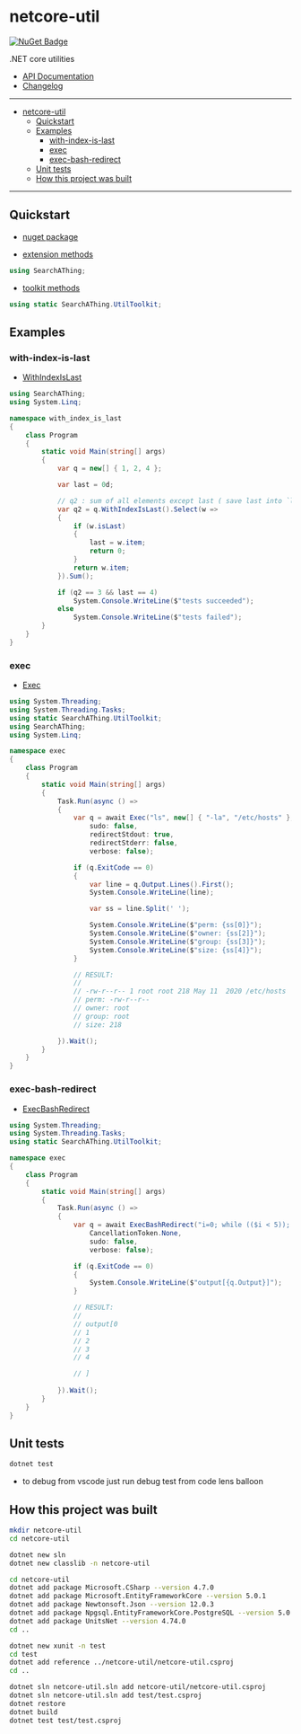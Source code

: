 # netcore-util

[![NuGet Badge](https://buildstats.info/nuget/netcore-util)](https://www.nuget.org/packages/netcore-util/)

.NET core utilities

- [API Documentation](https://devel0.github.io/netcore-util/api/SearchAThing.UtilExt.html)
- [Changelog](https://github.com/devel0/netcore-util/commits/master)

<hr/>

<!-- TOC -->
- [netcore-util](#netcore-util)
  * [Quickstart](#quickstart)
  * [Examples](#examples)
    + [with-index-is-last](#with-index-is-last)
    + [exec](#exec)
    + [exec-bash-redirect](#exec-bash-redirect)
  * [Unit tests](#unit-tests)
  * [How this project was built](#how-this-project-was-built)
<!-- TOCEND -->

<hr/>

## Quickstart

- [nuget package](https://www.nuget.org/packages/netcore-util/)

- [extension methods](https://devel0.github.io/netcore-util/api/SearchAThing.UtilExt.html)

```csharp
using SearchAThing;
```

- [toolkit methods](https://devel0.github.io/netcore-util/api/SearchAThing.UtilToolkit.html)

```csharp
using static SearchAThing.UtilToolkit;
```

## Examples

### with-index-is-last

- [WithIndexIsLast](https://devel0.github.io/netcore-util/api/SearchAThing.UtilExt.html#SearchAThing_UtilExt_WithIndexIsLast__1_IEnumerable___0__)

```csharp
using SearchAThing;
using System.Linq;

namespace with_index_is_last
{
    class Program
    {
        static void Main(string[] args)
        {
            var q = new[] { 1, 2, 4 };

            var last = 0d;

            // q2 : sum of all elements except last ( save last into `last` var )
            var q2 = q.WithIndexIsLast().Select(w =>
            {
                if (w.isLast)
                {
                    last = w.item;
                    return 0;
                }
                return w.item;
            }).Sum();

            if (q2 == 3 && last == 4)
                System.Console.WriteLine($"tests succeeded");
            else
                System.Console.WriteLine($"tests failed");
        }
    }
}
```

### exec

- [Exec](https://devel0.github.io/netcore-util/api/SearchAThing.UtilToolkit.html#SearchAThing_UtilToolkit_Exec_System_String_IEnumerable_System_String__CancellationToken_System_Boolean_System_Boolean_System_Boolean_System_Boolean_)

```csharp
using System.Threading;
using System.Threading.Tasks;
using static SearchAThing.UtilToolkit;
using SearchAThing;
using System.Linq;

namespace exec
{
    class Program
    {
        static void Main(string[] args)
        {
            Task.Run(async () =>
            {
                var q = await Exec("ls", new[] { "-la", "/etc/hosts" }, CancellationToken.None,
                    sudo: false,
                    redirectStdout: true,
                    redirectStderr: false,
                    verbose: false);

                if (q.ExitCode == 0)
                {
                    var line = q.Output.Lines().First();
                    System.Console.WriteLine(line);

                    var ss = line.Split(' ');

                    System.Console.WriteLine($"perm: {ss[0]}");
                    System.Console.WriteLine($"owner: {ss[2]}");
                    System.Console.WriteLine($"group: {ss[3]}");
                    System.Console.WriteLine($"size: {ss[4]}");
                }

                // RESULT:
                //
                // -rw-r--r-- 1 root root 218 May 11  2020 /etc/hosts
                // perm: -rw-r--r--
                // owner: root
                // group: root
                // size: 218

            }).Wait();
        }
    }
}
```

### exec-bash-redirect

- [ExecBashRedirect](https://devel0.github.io/netcore-util/api/SearchAThing.UtilToolkit.html#SearchAThing_UtilToolkit_ExecBashRedirect_System_String_CancellationToken_System_Boolean_System_Boolean_)

```csharp
using System.Threading;
using System.Threading.Tasks;
using static SearchAThing.UtilToolkit;

namespace exec
{
    class Program
    {
        static void Main(string[] args)
        {
            Task.Run(async () =>
            {
                var q = await ExecBashRedirect("i=0; while (($i < 5)); do echo $i; let i=$i+1; done",
                    CancellationToken.None,
                    sudo: false,                    
                    verbose: false);

                if (q.ExitCode == 0)
                {
                    System.Console.WriteLine($"output[{q.Output}]");                    
                }

                // RESULT:
                //
                // output[0
                // 1
                // 2
                // 3
                // 4

                // ]
                
            }).Wait();
        }
    }
}
```

## Unit tests

```sh
dotnet test
```

- to debug from vscode just run debug test from code lens balloon

## How this project was built

```sh
mkdir netcore-util
cd netcore-util

dotnet new sln
dotnet new classlib -n netcore-util

cd netcore-util
dotnet add package Microsoft.CSharp --version 4.7.0
dotnet add package Microsoft.EntityFrameworkCore --version 5.0.1
dotnet add package Newtonsoft.Json --version 12.0.3
dotnet add package Npgsql.EntityFrameworkCore.PostgreSQL --version 5.0.0
dotnet add package UnitsNet --version 4.74.0
cd ..

dotnet new xunit -n test
cd test
dotnet add reference ../netcore-util/netcore-util.csproj
cd ..

dotnet sln netcore-util.sln add netcore-util/netcore-util.csproj
dotnet sln netcore-util.sln add test/test.csproj
dotnet restore
dotnet build
dotnet test test/test.csproj
```
